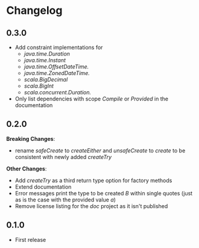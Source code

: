 # Changelog

## 0.3.0

* Add constraint implementations for 
    * _java.time.Duration_
    * _java.time.Instant_
    * _java.time.OffsetDateTime._
    * _java.time.ZonedDateTime._
    * _scala.BigDecimal_
    * _scala.BigInt_
    * _scala.concurrent.Duration._
* Only list dependencies with scope _Compile_ or _Provided_ in the documentation



## 0.2.0
**Breaking Changes**:

* rename _safeCreate_ to _createEither_ and _unsafeCreate_ to _create_ to be consistent with newly added _createTry_

**Other Changes**:

* Add _createTry_ as a third return type option for factory methods
* Extend documentation
* Error messages print the type to be created _B_ within single quotes (just as is the case with the provided value _a_)
* Remove license listing for the _doc_ project as it isn't published



## 0.1.0

* First release
